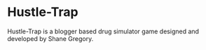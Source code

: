 # Hustle-Trap
Hustle-Trap is a blogger based drug simulator game designed and developed by Shane Gregory.
